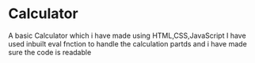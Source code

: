 # Calculator
A basic Calculator which i have made using HTML,CSS,JavaScript
I have used inbuilt eval fnction to handle the calculation partds and i have made sure the code is readable
